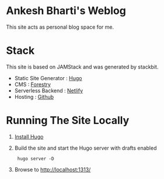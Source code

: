 # Ankesh Bharti's Weblog

This site acts as personal blog space for me.

# Stack

This site is based on JAMStack and was generated by stackbit. 

- Static Site Generator :  [Hugo](https://gohugo.io/)
- CMS : [Forestry](https://forestry.io/)
- Serverless Backend : [Netlify](https://www.netlify.com/)
- Hosting : [Github](https://github.com/)

# Running The Site Locally

1. [Install Hugo](https://gohugo.io/getting-started/quick-start/#step-1-install-hugo)

1. Build the site and start the Hugo server with drafts enabled

        hugo server -D

1. Browse to [http://localhost:1313/](http://localhost:1313/)
